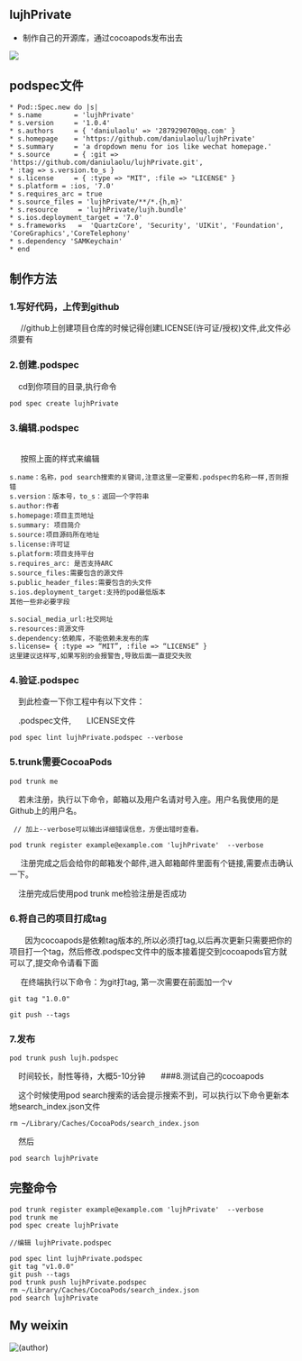 ## lujhPrivate
* 制作自己的开源库，通过cocoapods发布出去

![](https://github.com/daniulaolu/lujhPrivate/blob/master/resounce.png)

## podspec文件
```objc
* Pod::Spec.new do |s|
* s.name        = 'lujhPrivate'
* s.version     = '1.0.4'
* s.authors     = { 'daniulaolu' => '287929070@qq.com' }
* s.homepage    = 'https://github.com/daniulaolu/lujhPrivate'
* s.summary     = 'a dropdown menu for ios like wechat homepage.'
* s.source      = { :git => 'https://github.com/daniulaolu/lujhPrivate.git',
* :tag => s.version.to_s }
* s.license     = { :type => "MIT", :file => "LICENSE" }
* s.platform = :ios, '7.0'
* s.requires_arc = true
* s.source_files = 'lujhPrivate/**/*.{h,m}'
* s.resource     = 'lujhPrivate/lujh.bundle'
* s.ios.deployment_target = '7.0'
* s.frameworks   =  'QuartzCore', 'Security', 'UIKit', 'Foundation', 'CoreGraphics','CoreTelephony'
* s.dependency 'SAMKeychain'
* end
```
## 制作方法

### 1.写好代码，上传到github

      //github上创建项目仓库的时候记得创建LICENSE(许可证/授权)文件,此文件必须要有
      
### 2.创建.podspec

      cd到你项目的目录,执行命令
      
```objc       
pod spec create lujhPrivate
```

### 3.编辑.podspec
      
      按照上面的样式来编辑
      
```objc       
s.name：名称，pod search搜索的关键词,注意这里一定要和.podspec的名称一样,否则报错
s.version：版本号，to_s：返回一个字符串
s.author:作者
s.homepage:项目主页地址
s.summary: 项目简介
s.source:项目源码所在地址
s.license:许可证
s.platform:项目支持平台
s.requires_arc: 是否支持ARC
s.source_files:需要包含的源文件
s.public_header_files:需要包含的头文件
s.ios.deployment_target:支持的pod最低版本
其他一些非必要字段

s.social_media_url:社交网址
s.resources:资源文件
s.dependency:依赖库，不能依赖未发布的库
s.license= { :type => “MIT”, :file => “LICENSE” }
这里建议这样写,如果写别的会报警告,导致后面一直提交失败
```

### 4.验证.podspec

      到此检查一下你工程中有以下文件：
      
      .podspec文件,
  
      LICENSE文件

```objc
pod spec lint lujhPrivate.podspec --verbose
```

### 5.trunk需要CocoaPods 

```objc 
pod trunk me
```
      若未注册，执行以下命令，邮箱以及用户名请对号入座。用户名我使用的是Github上的用户名。
 
```objc
 // 加上--verbose可以输出详细错误信息，方便出错时查看。
      
pod trunk register example@example.com 'lujhPrivate'  --verbose
```

      注册完成之后会给你的邮箱发个邮件,进入邮箱邮件里面有个链接,需要点击确认一下。
      
      注册完成后使用pod trunk me检验注册是否成功
      
 ### 6.将自己的项目打成tag
   
      因为cocoapods是依赖tag版本的,所以必须打tag,以后再次更新只需要把你的项目打一个tag，然后修改.podspec文件中的版本接着提交到cocoapods官方就可以了,提交命令请看下面
    
      在终端执行以下命令：为git打tag, 第一次需要在前面加一个v
      
```objc 
git tag "1.0.0" 
      
git push --tags
```
### 7.发布

```objc 
pod trunk push lujh.podspec
```
      时间较长，耐性等待，大概5-10分钟
      
###8.测试自己的cocoapods

     这个时候使用pod search搜索的话会提示搜索不到，可以执行以下命令更新本地search_index.json文件
  
```objc 
rm ~/Library/Caches/CocoaPods/search_index.json
```
     然后
     
```objc 
pod search lujhPrivate
```

## 完整命令

```objc 
pod trunk register example@example.com 'lujhPrivate'  --verbose
pod trunk me
pod spec create lujhPrivate
 
//编辑 lujhPrivate.podspec
 
pod spec lint lujhPrivate.podspec
git tag "v1.0.0"
git push --tags
pod trunk push lujhPrivate.podspec 
rm ~/Library/Caches/CocoaPods/search_index.json
pod search lujhPrivate
```

## My weixin
![(author)](https://github.com/daniulaolu/PushParameterWithDict-/blob/master/xiaolu.jpg)
